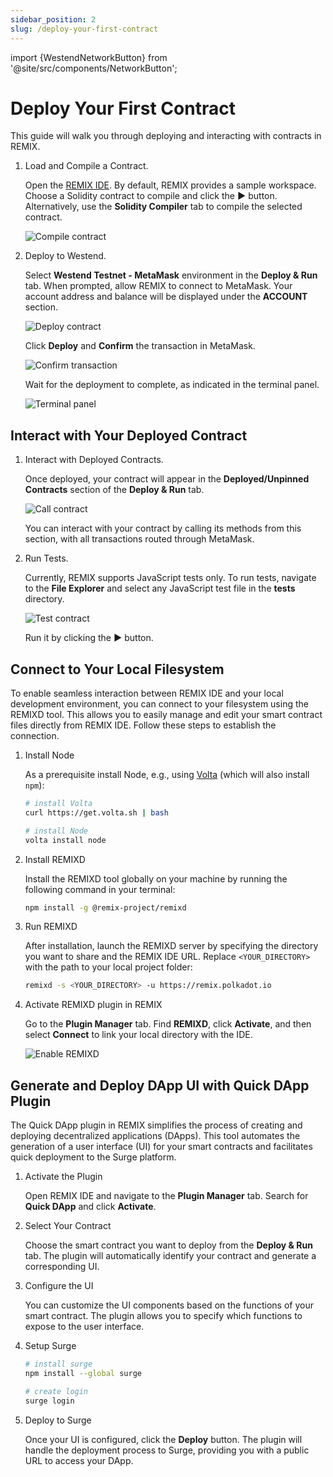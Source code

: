 ```yaml
---
sidebar_position: 2
slug: /deploy-your-first-contract
---
```


import {WestendNetworkButton} from '@site/src/components/NetworkButton';

# Deploy Your First Contract

This guide will walk you through deploying and interacting with contracts in REMIX.

1. Load and Compile a Contract.

   Open the [REMIX IDE](https://remix.polkadot.io).
   By default, REMIX provides a sample workspace. Choose a Solidity contract to compile and click the **▶️** button.
   Alternatively, use the **Solidity Compiler** tab to compile the selected contract.

   ![Compile contract](img/dapp_compile.jpeg)

2. Deploy to Westend.

   Select **Westend Testnet - MetaMask** environment in the **Deploy & Run** tab.
   When prompted, allow REMIX to connect to MetaMask. Your account address and balance will be displayed under the **ACCOUNT** section.

   ![Deploy contract](img/dapp_deploy.jpeg)

   Click **Deploy** and **Confirm** the transaction in MetaMask.

   ![Confirm transaction](img/dapp_metamask_deploy.jpeg)

   Wait for the deployment to complete, as indicated in the terminal panel.

   ![Terminal panel](img/dapp_terminal.png)

## Interact with Your Deployed Contract

1. Interact with Deployed Contracts.

   Once deployed, your contract will appear in the **Deployed/Unpinned Contracts** section of the **Deploy & Run** tab.

   ![Call contract](img/dapp_call.jpeg)

   You can interact with your contract by calling its methods from this section, with all transactions routed through MetaMask.

2. Run Tests.

   Currently, REMIX supports JavaScript tests only.
   To run tests, navigate to the **File Explorer** and select any JavaScript test file in the **tests** directory.

   ![Test contract](img/dapp_test.jpeg)

   Run it by clicking the **▶️** button.

## Connect to Your Local Filesystem

To enable seamless interaction between REMIX IDE and your local development environment, you can connect to your filesystem using the REMIXD tool. This allows you to easily manage and edit your smart contract files directly from REMIX IDE. Follow these steps to establish the connection.

1. Install Node

   As a prerequisite install Node, e.g., using [Volta](https://volta.sh/) (which will also install `npm`):

   ```bash
   # install Volta
   curl https://get.volta.sh | bash

   # install Node
   volta install node
   ```

2. Install REMIXD

   Install the REMIXD tool globally on your machine by running the following command in your terminal:

   ```bash
   npm install -g @remix-project/remixd
   ```

3. Run REMIXD

   After installation, launch the REMIXD server by specifying the directory you want to share and the REMIX IDE URL. Replace `<YOUR_DIRECTORY>` with the path to your local project folder:

   ```bash
   remixd -s <YOUR_DIRECTORY> -u https://remix.polkadot.io
   ```

4. Activate REMIXD plugin in REMIX

   Go to the **Plugin Manager** tab. Find **REMIXD**, click **Activate**, and then select **Connect** to link your local directory with the IDE.

   ![Enable REMIXD](img/dapp_remixd.jpeg)

## Generate and Deploy DApp UI with Quick DApp Plugin

The Quick DApp plugin in REMIX simplifies the process of creating and deploying decentralized applications (DApps). This tool automates the generation of a user interface (UI) for your smart contracts and facilitates quick deployment to the Surge platform.

1. Activate the Plugin

   Open REMIX IDE and navigate to the **Plugin Manager** tab. Search for **Quick DApp** and click **Activate**.

2. Select Your Contract

   Choose the smart contract you want to deploy from the **Deploy & Run** tab. The plugin will automatically identify your contract and generate a corresponding UI.

3. Configure the UI

   You can customize the UI components based on the functions of your smart contract. The plugin allows you to specify which functions to expose to the user interface.

4. Setup Surge

   ```bash
   # install surge
   npm install --global surge

   # create login
   surge login
   ```

5. Deploy to Surge

   Once your UI is configured, click the **Deploy** button. The plugin will handle the deployment process to Surge, providing you with a public URL to access your DApp.
